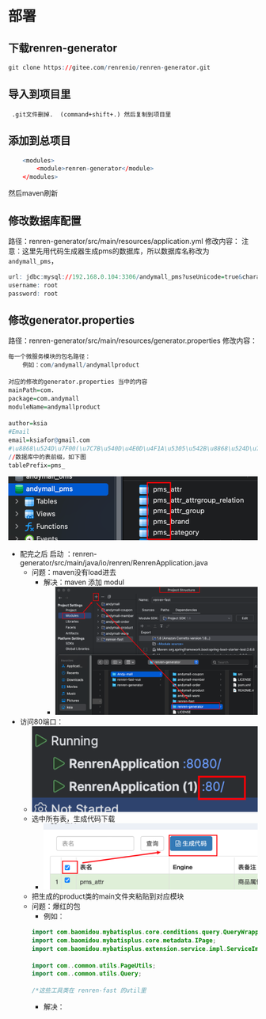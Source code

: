 # 部署
## 下载renren-generator
```r
git clone https://gitee.com/renrenio/renren-generator.git
```
## 导入到项目里
     .git文件删掉.  (command+shift+.) 然后复制到项目里
## 添加到总项目

```r
	<modules>
		<module>renren-generator</module>
	</modules>
```
然后maven刷新
## 修改数据库配置

路径：renren-generator/src/main/resources/application.yml
修改内容：
	注意：这里先用代码生成器生成pms的数据库，所以数据库名称改为`andymall_pms`，
```r
url: jdbc:mysql://192.168.0.104:3306/andymall_pms?useUnicode=true&characterEncoding=UTF-8&useSSL=false&serverTimezone=Asia/Shanghai
username: root
password: root
```

## 修改generator.properties

路径：renren-generator/src/main/resources/generator.properties
修改内容：
```r
每一个微服务模块的包名路径：
	例如：com/andymall/andymallproduct

对应的修改的generator.properties 当中的内容
mainPath=com. 
package=com.andymall
moduleName=andymallproduct

author=ksia  
#Email  
email=ksiafor@gmail.com  
#\u8868\u524D\u7F00(\u7C7B\u540D\u4E0D\u4F1A\u5305\u542B\u8868\u524D\u7F00)  
//数据库中的表前缀，如下图
tablePrefix=pms_

```
![](课程&笔记/技术栈/尚硅谷/谷粒商城/步骤与问题/imgs/Pasted%20image%2020230819212023.png)

- 配完之后 启动 ：renren-generator/src/main/java/io/renren/RenrenApplication.java
	- 问题：maven没有load进去
		- 解决：maven 添加 modul
			- ![](Pasted%20image%2020230819225803.png)
- 访问80端口：
	- ![](Pasted%20image%2020230819230720.png)
	- 选中所有表，生成代码下载
		- ![](Pasted%20image%2020230819230815.png)
	- 把生成的product类的main文件夹粘贴到对应模块
	- 问题：爆红的包
		- 例如：
		``` java
		import com.baomidou.mybatisplus.core.conditions.query.QueryWrapper;
		import com.baomidou.mybatisplus.core.metadata.IPage;
		import com.baomidou.mybatisplus.extension.service.impl.ServiceImpl;
		
		import com..common.utils.PageUtils;
		import com..common.utils.Query;
		
		/*这些工具类在 renren-fast 的util里
		```
		- 解决：
